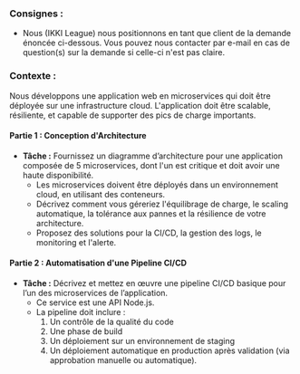 ### Consignes : 
- Nous (IKKI League) nous positionnons en tant que client de la demande énoncée ci-dessous. Vous pouvez nous contacter par e-mail en cas de question(s) sur la demande si celle-ci n'est pas claire.

### Contexte :
Nous développons une application web en microservices qui doit être déployée sur une infrastructure cloud. L'application doit être scalable, résiliente, et capable de supporter des pics de charge importants.

#### Partie 1 : Conception d'Architecture 
- **Tâche :** Fournissez un diagramme d’architecture pour une application composée de 5 microservices, dont l'un est critique et doit avoir une haute disponibilité.
  - Les microservices doivent être déployés dans un environnement cloud, en utilisant des conteneurs.
  - Décrivez comment vous géreriez l'équilibrage de charge, le scaling automatique, la tolérance aux pannes et la résilience de votre architecture.
  - Proposez des solutions pour la CI/CD, la gestion des logs, le monitoring et l'alerte.

#### Partie 2 : Automatisation d'une Pipeline CI/CD 
- **Tâche :** Décrivez et mettez en œuvre une pipeline CI/CD basique pour l’un des microservices de l’application.
  - Ce service est une API Node.js.
  - La pipeline doit inclure : 
    1. Un contrôle de la qualité du code 
    2. Une phase de build 
    3. Un déploiement sur un environnement de staging
    4. Un déploiement automatique en production après validation (via approbation manuelle ou automatique).
